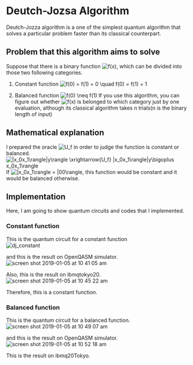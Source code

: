 # Deutch-Jozsa Algorithm
Deutch-Jozza algorithm is a one of the simplest quantum algorithm that solves a particular problem faster than its classical counterpart.  

## Problem that this algorithm aims to solve  
Suppose that there is a binary function <img src="https://latex.codecogs.com/gif.latex?f(x)" title="f(x)" />, which can be divided into those two following categories.

1. Constant function <img src="https://latex.codecogs.com/gif.latex?f(0)&space;=&space;f(1)&space;=&space;0&space;\quad&space;f(0)&space;=&space;f(1)&space;=&space;1" title="f(0) = f(1) = 0 \quad f(0) = f(1) = 1" />

2. Balanced function <img src="https://latex.codecogs.com/gif.latex?f(0)&space;\neq&space;f(1)" title="f(0) \neq f(1)" />
If you use this algorithm, you can figure out whether <img src="https://latex.codecogs.com/gif.latex?f(x)" title="f(x)" /> is belonged to which category just by one evaluation, although its classical algorithm takes n trials(n is the binary length of input)

## Mathematical explanation   
I prepared the oracle <img src="https://latex.codecogs.com/gif.latex?U_f" title="U_f" /> in order to judge the function is constant or balanced.
<img src="https://latex.codecogs.com/gif.latex?|x_0x_1\rangle|y\rangle&space;\xrightarrow{U_f}&space;|x_0x_1\rangle|y\bigoplus&space;x_0x_1\rangle" title="|x_0x_1\rangle|y\rangle \xrightarrow{U_f} |x_0x_1\rangle|y\bigoplus x_0x_1\rangle" />  
If <img src="https://latex.codecogs.com/gif.latex?|x_0x_1\rangle&space;=&space;|00\rangle" title="|x_0x_1\rangle = |00\rangle" />, this function would be constant and it would be balanced otherwise.

## Implementation
Here, I am going to show quantum circuits and codes that I implemented.  
### Constant function
This is the quantum circuit for a constant function  
![dj_constant](https://user-images.githubusercontent.com/45162150/50703672-3ca48880-1098-11e9-8ac6-45d43fa3ca7d.png)

and this is the result on OpenQASM simulator.    
![screen shot 2019-01-05 at 10 41 05 am](https://user-images.githubusercontent.com/45162150/50718777-7bf1ca00-10d6-11e9-8865-e7e77efce261.png)

Also, this is the result on ibmqtokyo20.  
![screen shot 2019-01-05 at 10 45 22 am](https://user-images.githubusercontent.com/45162150/50718839-2c5fce00-10d7-11e9-8036-9b5ad2de9349.png)

Therefore, this is a constant function.  

### Balanced function  
This is the quantum circuit for a balanced function.
![screen shot 2019-01-05 at 10 49 07 am](https://user-images.githubusercontent.com/45162150/50718886-bf006d00-10d7-11e9-8ce2-a362dca78d62.png)  

and this is the result on OpenQASM simulator.  
![screen shot 2019-01-05 at 10 52 18 am](https://user-images.githubusercontent.com/45162150/50718904-0850bc80-10d8-11e9-82a7-11ec4af0729f.png)  

This is the result on ibmq20Tokyo.  














